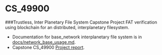 # CS_49900
###Trustless, Inter Planetary File System Capstone Project
FAT verification using blockchain for an distributed, interplanetary filesystem. 
- Documentation for base_network interplanetary file system is in [docs/network_base_usage.md](docs/network_base_usage.md).
- Capstone CS_49900 [Project report](Project_Report.pdf).
